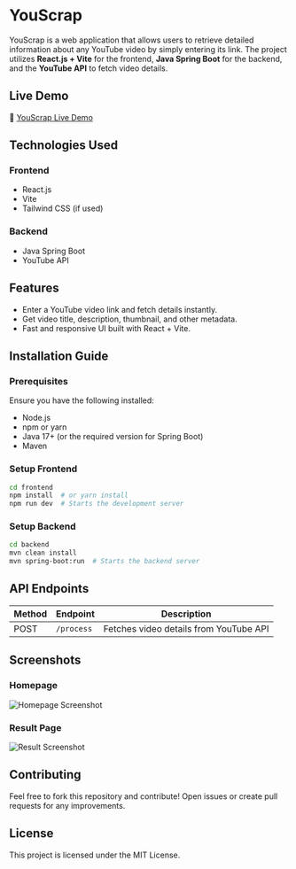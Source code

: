 # YouScrap

YouScrap is a web application that allows users to retrieve detailed information about any YouTube video by simply entering its link. The project utilizes **React.js + Vite** for the frontend, **Java Spring Boot** for the backend, and the **YouTube API** to fetch video details.

## Live Demo
🔗 [YouScrap Live Demo](https://youscrape.netlify.app/)

## Technologies Used

### Frontend
- React.js
- Vite
- Tailwind CSS (if used)

### Backend
- Java Spring Boot
- YouTube API

## Features
- Enter a YouTube video link and fetch details instantly.
- Get video title, description, thumbnail, and other metadata.
- Fast and responsive UI built with React + Vite.

## Installation Guide

### Prerequisites
Ensure you have the following installed:
- Node.js
- npm or yarn
- Java 17+ (or the required version for Spring Boot)
- Maven

### Setup Frontend
```bash
cd frontend
npm install  # or yarn install
npm run dev  # Starts the development server
```

### Setup Backend
```bash
cd backend
mvn clean install
mvn spring-boot:run  # Starts the backend server
```

## API Endpoints

| Method | Endpoint         | Description |
|--------|----------------|-------------|
| POST   | `/process`      | Fetches video details from YouTube API |

## Screenshots

### Homepage
![Homepage Screenshot](path/to/homepage_screenshot.png)

### Result Page
![Result Screenshot](path/to/result_screenshot.png)

## Contributing
Feel free to fork this repository and contribute! Open issues or create pull requests for any improvements.

## License
This project is licensed under the MIT License.


